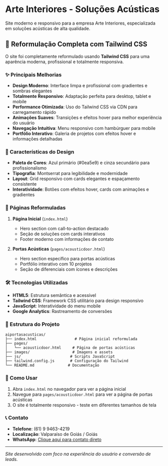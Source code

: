 # Arte Interiores - Soluções Acústicas

Site moderno e responsivo para a empresa Arte Interiores, especializada em soluções acústicas de alta qualidade.

## 🚀 Reformulação Completa com Tailwind CSS

O site foi completamente reformulado usando **Tailwind CSS** para uma aparência moderna, profissional e totalmente responsiva.

### ✨ Principais Melhorias

- **Design Moderno**: Interface limpa e profissional com gradientes e sombras elegantes
- **Totalmente Responsivo**: Adaptação perfeita para desktop, tablet e mobile
- **Performance Otimizada**: Uso do Tailwind CSS via CDN para carregamento rápido
- **Animações Suaves**: Transições e efeitos hover para melhor experiência do usuário
- **Navegação Intuitiva**: Menu responsivo com hambúrguer para mobile
- **Portfólio Interativo**: Galeria de projetos com efeitos hover e informações detalhadas

### 🎨 Características do Design

- **Paleta de Cores**: Azul primário (#0ea5e9) e cinza secundário para profissionalismo
- **Tipografia**: Montserrat para legibilidade e modernidade
- **Layout**: Grid responsivo com cards elegantes e espaçamento consistente
- **Interatividade**: Botões com efeitos hover, cards com animações e gradientes

### 📱 Páginas Reformuladas

1. **Página Inicial** (`index.html`)
   - Hero section com call-to-action destacado
   - Seção de soluções com cards interativos
   - Footer moderno com informações de contato

2. **Portas Acústicas** (`pages/acousticdoor.html`)
   - Hero section específico para portas acústicas
   - Portfólio interativo com 10 projetos
   - Seção de diferenciais com ícones e descrições

### 🛠️ Tecnologias Utilizadas

- **HTML5**: Estrutura semântica e acessível
- **Tailwind CSS**: Framework CSS utilitário para design responsivo
- **JavaScript**: Interatividade do menu mobile
- **Google Analytics**: Rastreamento de conversões

### 📁 Estrutura do Projeto

```
aiportasacusticas/
├── index.html                 # Página inicial reformulada
├── pages/
│   └── acousticdoor.html     # Página de portas acústicas
├── images/                   # Imagens e assets
├── js/                      # Scripts JavaScript
├── tailwind.config.js       # Configuração do Tailwind
└── README.md               # Documentação
```

### 🚀 Como Usar

1. Abra `index.html` no navegador para ver a página inicial
2. Navegue para `pages/acousticdoor.html` para ver a página de portas acústicas
3. O site é totalmente responsivo - teste em diferentes tamanhos de tela

### 📞 Contato

- **Telefone**: (61) 9 9463-4219
- **Localização**: Valparaíso de Goiás / Goiás
- **WhatsApp**: [Clique aqui para contato direto](https://wa.me/5561994634219)

---

*Site desenvolvido com foco na experiência do usuário e conversão de leads.*
 
